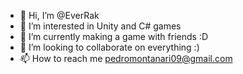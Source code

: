 - 👋 Hi, I’m @EverRak
- 👀 I’m interested in Unity and C# games
- 🌱 I’m currently making a game with friends :D
- 💞️ I’m looking to collaborate on everything :)
- 📫 How to reach me pedromontanari09@gmail.com

<!---
predo2810/predo2810 is a ✨ special ✨ repository because its `README.md` (this file) appears on your GitHub profile.
You can click the Preview link to take a look at your changes.
--->
